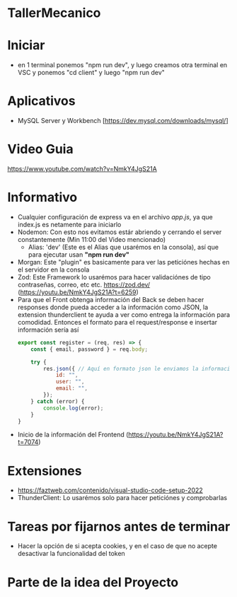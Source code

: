 # TallerMecanico

# Iniciar

- en 1 terminal ponemos "npm run dev", y luego creamos otra terminal en VSC y ponemos "cd client" y luego "npm run dev"

# Aplicativos

- MySQL Server y Workbench [https://dev.mysql.com/downloads/mysql/]

# Video Guia

https://www.youtube.com/watch?v=NmkY4JgS21A

# Informativo

- Cualquier configuración de express va en el archivo *app.js*, ya que index.js es netamente para iniciarlo
- Nodemon: Con esto nos evitamos estár abriendo y cerrando el server constantemente (Min 11:00 del Video mencionado)
    * Alias: 'dev' (Este es el Alias que usarémos en la consola), así que para ejecutar usan **"npm run dev"**
- Morgan: Este "plugin" es basicamente para ver las peticiónes hechas en el servidor en la consola
- Zod: Este Framework lo usarémos para hacer validaciónes de tipo contraseñas, correo, etc
  etc. https://zod.dev/ (https://youtu.be/NmkY4JgS21A?t=6259)
- Para que el Front obtenga información del Back se deben hacer responses donde pueda acceder a la información como
  JSON, la extension thunderclient te ayuda a ver como entrega la información para comodidad. Entonces el formato para
  el request/response e insertar información sería así
    ``` js
    export const register = (req, res) => {
        const { email, password } = req.body;

        try {
            res.json({ // Aquí en formato json le enviamos la información al Front
                id: "",
                user: "",
                email: "",
            });
        } catch (error) {
            console.log(error);
        }
    }
    ```
- Inicio de la información del Frontend (https://youtu.be/NmkY4JgS21A?t=7074)

# Extensiones

- https://faztweb.com/contenido/visual-studio-code-setup-2022
- ThunderClient: Lo usarémos solo para hacer peticiónes y comprobarlas

# Tareas por fijarnos antes de terminar

- Hacer la opción de si acepta cookies, y en el caso de que no acepte desactivar la funcionalidad del token

# Parte de la idea del Proyecto
